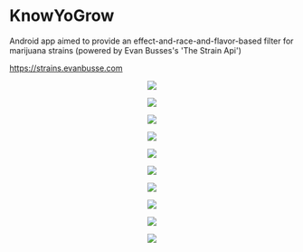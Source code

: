 # KnowYoGrow
Android app aimed to provide an effect-and-race-and-flavor-based filter for marijuana strains (powered by Evan Busses's 'The Strain Api')

https://strains.evanbusse.com

<p align="center">
  <img src="https://github.com/Jose-Develaw/KnowYoGrow/blob/master/cap.PNG">
</p>
<p align="center">
  <img src="https://github.com/Jose-Develaw/KnowYoGrow/blob/master/AppPhoto/ph2.PNG">
</p>
<p align="center">
  <img src="https://github.com/Jose-Develaw/KnowYoGrow/blob/master/AppPhoto/ph3.PNG">
</p>
<p align="center">
  <img src="https://github.com/Jose-Develaw/KnowYoGrow/blob/master/AppPhoto/ph4.PNG">
</p>
<p align="center">
  <img src="https://github.com/Jose-Develaw/KnowYoGrow/blob/master/AppPhoto/ph5.PNG">
</p>
<p align="center">
  <img src="https://github.com/Jose-Develaw/KnowYoGrow/blob/master/AppPhoto/ph6.PNG">
</p>
<p align="center">
  <img src="https://github.com/Jose-Develaw/KnowYoGrow/blob/master/AppPhoto/ph7.PNG">
</p>
<p align="center">
  <img src="https://github.com/Jose-Develaw/KnowYoGrow/blob/master/AppPhoto/ph8.PNG">
</p>
<p align="center">
  <img src="https://github.com/Jose-Develaw/KnowYoGrow/blob/master/AppPhoto/ph9.PNG">
</p>
<p align="center">
  <img src="https://github.com/Jose-Develaw/KnowYoGrow/blob/master/AppPhoto/ph10.PNG">
</p>


